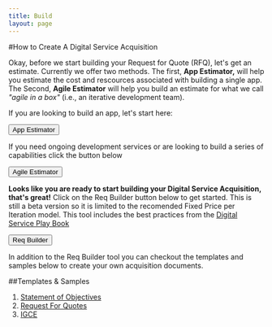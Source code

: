 ```yaml
---
title: Build
layout: page
---
```


#How to Create A Digital Service Acquisition 

Okay, before we start building your Request for Quote (RFQ), let's get an estimate. Currently we offer two methods. The first, <strong>App Estimator,</strong> will help you estimate the cost and rescources associated with building a single app.  The Second, <strong>Agile Estimator</strong> will help you build an estimate for what we call <em>"agile in a box"</em> (i.e., an iterative development team).

<p>If you are looking to build an app, let's start here:</p>
<p><div><FORM>
<INPUT TYPE="button" VALUE="App Estimator" onClick="parent.location='https://pre-award.herokuapp.com/'">
</FORM>
</div></p>

<p>If you need ongoing development services or are looking to build a series of capabilities click the button below</p>
<p><div><FORM>
<INPUT TYPE="button" VALUE="Agile Estimator" onClick="parent.location='https://docs.google.com/a/gsa.gov/document/d/1o64xuqUNTwKYs0x-bYLPPFinUgCE5Q2ii-76nG9E4to/edit?usp=sharing'">
</FORM></div></p>

<strong>Looks like you are ready to start building your Digital Service Acquisition, that's great!</strong> Click on the Req Builder  button below to get started. This is still a beta version so it is limited to the recomended Fixed Price per Iteration model. This tool includes the best practices from the <a href="https://playbook.cio.gov/">Digital Service Play Book</a>


<FORM>
<INPUT TYPE="button" VALUE="Req Builder" onClick="parent.location='https://acquisition-planning-beta.herokuapp.com/'">
</FORM>

<p>In addition to the Req Builder tool you can checkout the templates and samples below to create your own acquisition documents.
<span class="anchor" id="data-custodian-development"></span></p>

##Templates & Samples

1. [Statement of Objectives](/developers)
2. [Request For Quotes](https://github.com/jonmost/jonmost.github.io/blob/master/assets/Agile%20Task%20Order%20Example.docx)
3. [IGCE](/library/video)



